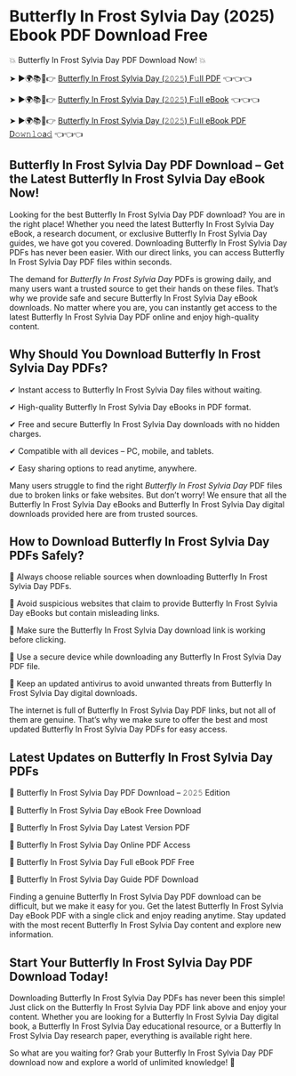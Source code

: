 # Butterfly In Frost Sylvia Day (2025) Ebook PDF Download Free

💥 Butterfly In Frost Sylvia Day PDF Download Now! 💥

➤ ►🌍📚📱👉 [Butterfly In Frost Sylvia Day (𝟸𝟶𝟸𝟻) F𝚞ll PDF](https://getpdf.xyz/butterfly-in-frost-sylvia-day) 👈👈👈


➤ ►🌍📚📱👉 [Butterfly In Frost Sylvia Day (𝟸𝟶𝟸𝟻) F𝚞ll eBook](https://getpdf.xyz/butterfly-in-frost-sylvia-day) 👈👈👈


➤ ►🌍📚📱👉 [Butterfly In Frost Sylvia Day (𝟸𝟶𝟸𝟻) F𝚞ll eBook PDF D𝚘𝚠𝚗𝚕𝚘a𝚍](https://getpdf.xyz/butterfly-in-frost-sylvia-day) 👈👈👈


## Butterfly In Frost Sylvia Day PDF Download – Get the Latest Butterfly In Frost Sylvia Day eBook Now!

Looking for the best Butterfly In Frost Sylvia Day PDF download? You are in the right place! Whether you need the latest Butterfly In Frost Sylvia Day eBook, a research document, or exclusive Butterfly In Frost Sylvia Day guides, we have got you covered. Downloading Butterfly In Frost Sylvia Day PDFs has never been easier. With our direct links, you can access Butterfly In Frost Sylvia Day PDF files within seconds.

The demand for *Butterfly In Frost Sylvia Day* PDFs is growing daily, and many users want a trusted source to get their hands on these files. That’s why we provide safe and secure Butterfly In Frost Sylvia Day eBook downloads. No matter where you are, you can instantly get access to the latest Butterfly In Frost Sylvia Day PDF online and enjoy high-quality content.

## Why Should You Download Butterfly In Frost Sylvia Day PDFs?

✔ Instant access to Butterfly In Frost Sylvia Day files without waiting.

✔ High-quality Butterfly In Frost Sylvia Day eBooks in PDF format.

✔ Free and secure Butterfly In Frost Sylvia Day downloads with no hidden charges.

✔ Compatible with all devices – PC, mobile, and tablets.

✔ Easy sharing options to read anytime, anywhere.

Many users struggle to find the right *Butterfly In Frost Sylvia Day* PDF files due to broken links or fake websites. But don’t worry! We ensure that all the Butterfly In Frost Sylvia Day eBooks and Butterfly In Frost Sylvia Day digital downloads provided here are from trusted sources.

## How to Download Butterfly In Frost Sylvia Day PDFs Safely?

📌 Always choose reliable sources when downloading Butterfly In Frost Sylvia Day PDFs.

📌 Avoid suspicious websites that claim to provide Butterfly In Frost Sylvia Day eBooks but contain misleading links.

📌 Make sure the Butterfly In Frost Sylvia Day download link is working before clicking.

📌 Use a secure device while downloading any Butterfly In Frost Sylvia Day PDF file.

📌 Keep an updated antivirus to avoid unwanted threats from Butterfly In Frost Sylvia Day digital downloads.

The internet is full of Butterfly In Frost Sylvia Day PDF links, but not all of them are genuine. That’s why we make sure to offer the best and most updated Butterfly In Frost Sylvia Day PDFs for easy access.

## Latest Updates on Butterfly In Frost Sylvia Day PDFs

🔹 Butterfly In Frost Sylvia Day PDF Download – 𝟸𝟶𝟸𝟻 Edition

🔹 Butterfly In Frost Sylvia Day eBook Free Download

🔹 Butterfly In Frost Sylvia Day Latest Version PDF

🔹 Butterfly In Frost Sylvia Day Online PDF Access

🔹 Butterfly In Frost Sylvia Day Full eBook PDF Free

🔹 Butterfly In Frost Sylvia Day Guide PDF Download

Finding a genuine Butterfly In Frost Sylvia Day PDF download can be difficult, but we make it easy for you. Get the latest Butterfly In Frost Sylvia Day eBook PDF with a single click and enjoy reading anytime. Stay updated with the most recent Butterfly In Frost Sylvia Day content and explore new information.

## Start Your Butterfly In Frost Sylvia Day PDF Download Today!

Downloading Butterfly In Frost Sylvia Day PDFs has never been this simple! Just click on the Butterfly In Frost Sylvia Day PDF link above and enjoy your content. Whether you are looking for a Butterfly In Frost Sylvia Day digital book, a Butterfly In Frost Sylvia Day educational resource, or a Butterfly In Frost Sylvia Day research paper, everything is available right here.

So what are you waiting for? Grab your Butterfly In Frost Sylvia Day PDF download now and explore a world of unlimited knowledge! 🚀